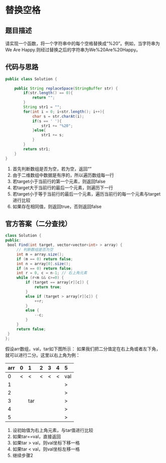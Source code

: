 # 替换空格

## 题目描述

请实现一个函数，将一个字符串中的每个空格替换成“%20”。例如，当字符串为We Are Happy.则经过替换之后的字符串为We%20Are%20Happy。

## 代码与思路

```java
public class Solution {
    
    public String replaceSpace(StringBuffer str) {
        if(str.length() == 0){
            return "";
        }
        String str1 = "";
        for(int i = 0; i<str.length(); i++){
            char s = str.charAt(i);
            if(s == ' '){
                str1 += "%20";
            }else{
                str1 += s;
            }
        }
        return str1;
    }
}
```

1. 首先判断数组是否为空，若为空，返回“”
2. 由于二维数组中数据是有序的，所以遍历数组每一行
3. 若target小于当前行的第一个元素，则返回false
4. 若target大于当前行的最后一个元素，则遍历下一行
5. 若target小于等于当前行的最后一个元素，遍历当前行的每一个元素与target进行比较
6. 如果存在相同值，则返回true，否则返回false

## 官方答案（二分查找）

```java
class Solution {
public:
 bool Find(int target, vector<vector<int> > array) {
     // 判断数组是否为空
     int m = array.size();
     if (m == 0) return false;
     int n = array[0].size();
     if (n == 0) return false;
     int r = 0, c = n-1; // 右上角元素
     while (r<m && c>=0) {
         if (target == array[r][c]) {
             return true;
         }
         else if (target > array[r][c]) {
             ++r;
         }
         else {
             --c;
         }
     }
     return false;
 }
};
```

假设arr数组，val，tar如下图所示：
如果我们把二分值定在右上角或者左下角，就可以进行二分。这里以右上角为例：

| arr  | 0    | 1    | 2    | 3    | 4    | 5    |
| ---- | :--- | :--- | :--- | :--- | :--- | :--- |
| 0    | <    | <    | <    | <    | <    | val  |
| 1    |      |      |      |      |      | >    |
| 2    |      |      |      |      |      | >    |
| 3    |      | tar  |      |      |      | >    |
| 4    |      |      |      |      |      | >    |
| 5    |      |      |      |      |      | >    |

1. 设初始值为右上角元素，与tar值进行比较
2. 如果tar==val，直接返回
3. 如果tar > val，则val坐标下移一格
4. 如果tar < val，则val坐标左移一格
5. 继续步骤2